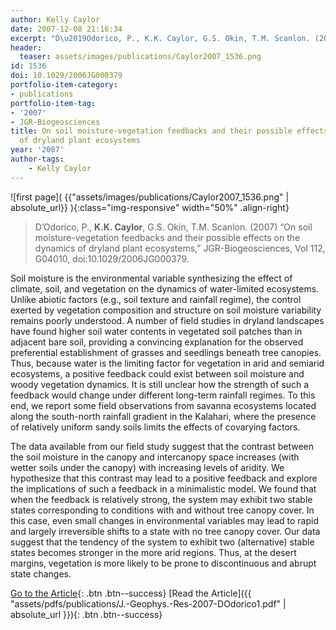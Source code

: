 ```yaml
---
author: Kelly Caylor
date: 2007-12-08 21:16:34
excerpt: "D\u2019Odorico, P., K.K. Caylor, G.S. Okin, T.M. Scanlon. (2007) \u201COn soil moisture-vegetation feedbacks and their possible effects on the dynamics of dryland plant ecosystems,\u201D JGR-Biogeosciences, Vol 112, G04010, doi:10.1029/ 2006JG000379."
header:
  teaser: assets/images/publications/Caylor2007_1536.png
id: 1536
doi: 10.1029/2006JG000379
portfolio-item-category:
- publications
portfolio-item-tag:
- '2007'
- JGR-Biogeosciences
title: On soil moisture-vegetation feedbacks and their possible effects on the dynamics
  of dryland plant ecosystems
year: '2007'
author-tags:
    - Kelly Caylor
---
```


![first page]( {{"assets/images/publications/Caylor2007_1536.png" | absolute_url}} ){:class="img-responsive" width="50%" .align-right}

> D’Odorico, P., **K.K. Caylor**, G.S. Okin, T.M. Scanlon. (2007) “On soil moisture-vegetation feedbacks and their possible effects on the dynamics of dryland plant ecosystems,” JGR-Biogeosciences, Vol 112, G04010, doi:10.1029/2006JG000379.


Soil moisture is the environmental variable synthesizing the effect of climate, soil, and vegetation on the dynamics of water-limited ecosystems. Unlike abiotic factors (e.g., soil texture and rainfall regime), the control exerted by vegetation composition and structure on soil moisture variability remains poorly understood. A number of field studies in dryland landscapes have found higher soil water contents in vegetated soil patches than in adjacent bare soil, providing a convincing explanation for the observed preferential establishment of grasses and seedlings beneath tree canopies. Thus, because water is the limiting factor for vegetation in arid and semiarid ecosystems, a positive feedback could exist between soil moisture and woody vegetation dynamics. It is still unclear how the strength of such a feedback would change under different long-term rainfall regimes. To this end, we report some field observations from savanna ecosystems located along the south-north rainfall gradient in the Kalahari, where the presence of relatively uniform sandy soils limits the effects of covarying factors. 

The data available from our field study suggest that the contrast between the soil moisture in the canopy and intercanopy space increases (with wetter soils under the canopy) with increasing levels of aridity. We hypothesize that this contrast may lead to a positive feedback and explore the implications of such a feedback in a minimalistic model. We found that when the feedback is relatively strong, the system may exhibit two stable states corresponding to conditions with and without tree canopy cover. In this case, even small changes in environmental variables may lead to rapid and largely irreversible shifts to a state with no tree canopy cover. Our data suggest that the tendency of the system to exhibit two (alternative) stable states becomes stronger in the more arid regions. Thus, at the desert margins, vegetation is more likely to be prone to discontinuous and abrupt state changes.


[Go to the Article](http://dx.doi.org/10.1029/2006JG000379){: .btn .btn--success} [Read the Article]({{ "assets/pdfs/publications/J.-Geophys.-Res-2007-DOdorico1.pdf" | absolute_url }}){: .btn .btn--success}